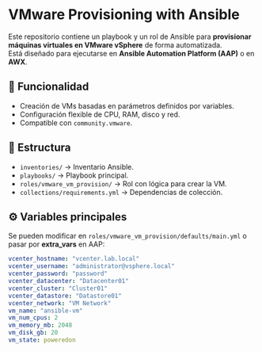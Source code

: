 # VMware Provisioning with Ansible

Este repositorio contiene un playbook y un rol de Ansible para **provisionar máquinas virtuales en VMware vSphere** de forma automatizada.  
Está diseñado para ejecutarse en **Ansible Automation Platform (AAP)** o en **AWX**.

## 🚀 Funcionalidad
- Creación de VMs basadas en parámetros definidos por variables.
- Configuración flexible de CPU, RAM, disco y red.
- Compatible con `community.vmware`.

## 📂 Estructura
- `inventories/` → Inventario Ansible.
- `playbooks/` → Playbook principal.
- `roles/vmware_vm_provision/` → Rol con lógica para crear la VM.
- `collections/requirements.yml` → Dependencias de colección.

## ⚙️ Variables principales
Se pueden modificar en `roles/vmware_vm_provision/defaults/main.yml` o pasar por **extra_vars** en AAP:

```yaml
vcenter_hostname: "vcenter.lab.local"
vcenter_username: "administrator@vsphere.local"
vcenter_password: "password"
vcenter_datacenter: "Datacenter01"
vcenter_cluster: "Cluster01"
vcenter_datastore: "Datastore01"
vcenter_network: "VM Network"
vm_name: "ansible-vm"
vm_num_cpus: 2
vm_memory_mb: 2048
vm_disk_gb: 20
vm_state: poweredon
